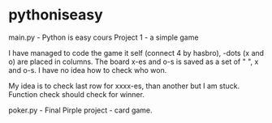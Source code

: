 # pythoniseasy

main.py - Python is easy cours Project 1 - a simple game

I have managed to code the game it self (connect 4 by hasbro), -dots (x and o) are placed in columns.
The board x-es and o-s is saved as a set of " ", x and o-s. 
I have no idea how to check who won.

My idea is to check last row for xxxx-es, than another but I am stuck.
Function check should check for winner.

poker.py - Final Pirple project - card game.
